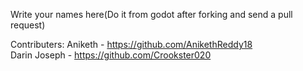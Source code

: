 Write your names here(Do it from godot after forking and send a pull request)

Contributers:
Aniketh - https://github.com/AnikethReddy18  
Darin Joseph - https://github.com/Crookster020
